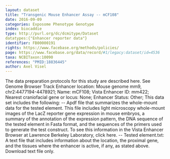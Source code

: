 ```yaml
---
layout: dataset  
title: "Transgenic Mouse Enhancer Assay -- mCF108"  
date: 2016-09-09  
categories: Exposome Phenotype Genotype  
index: biocaddie  
type: http://purl.org/dc/dcmitype/Dataset  
datatypes:{"Enhancer reporter data"}  
identifier: FB00000191  
rights: https://www.facebase.org/methods/policies/  
page: https://www.facebase.org/data/record/#1/legacy:dataset/id=4536  
taxa: NCBITaxon:10090  
references: "PMID:18836445"  
author: Axel Visel
---
```

The data preparation protocols for this study are described here. See Genome Browser Track Enhancer location: Mouse genome mm9, chr2:4477194-4478921; Name: mCF108; Vista Enhancer ID: mm422; Nearest craniofacial gene or locus: None; Enhancer Status: Other; This data set includes the following: -- Apdf file that summarizes the whole-mount data for the tested element. This file includes light microscopy whole-mount images of the LacZ reporter gene expression in mouse embryos, a summary of the annotation of the expression pattern, the DNA sequence of the tested element in Fasta format, and the sequences of the primers used to generate the test construct. To see this information in the Vista Enhancer Browser at Lawrence Berkeley Laboratory, click here. -- Tested element.txt: A text file that includes information about the location, the proximal gene, and the tissues where the enhancer is active, if any, as stated above. Download text file only. 
